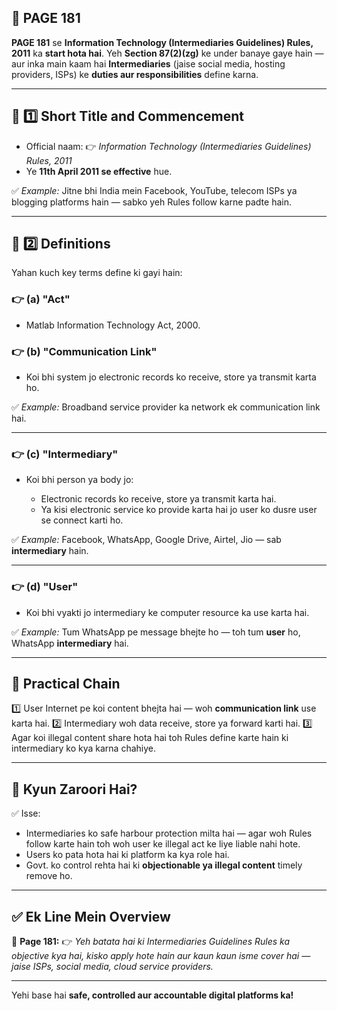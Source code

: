 ## 📄 **PAGE 181**

**PAGE 181** se **Information Technology (Intermediaries Guidelines) Rules, 2011** ka **start hota hai**.
Yeh **Section 87(2)(zg)** ke under banaye gaye hain — aur inka main kaam hai **Intermediaries** (jaise social media, hosting providers, ISPs) ke **duties aur responsibilities** define karna.

---

## 🔹 **1️⃣ Short Title and Commencement**

* Official naam:
  👉 *Information Technology (Intermediaries Guidelines) Rules, 2011*
* Ye **11th April 2011 se effective** hue.

✅ *Example:* Jitne bhi India mein Facebook, YouTube, telecom ISPs ya blogging platforms hain — sabko yeh Rules follow karne padte hain.

---

## 🔹 **2️⃣ Definitions**

Yahan kuch key terms define ki gayi hain:

### 👉 **(a) "Act"**

* Matlab Information Technology Act, 2000.

### 👉 **(b) "Communication Link"**

* Koi bhi system jo electronic records ko receive, store ya transmit karta ho.

✅ *Example:* Broadband service provider ka network ek communication link hai.

---

### 👉 **(c) "Intermediary"**

* Koi bhi person ya body jo:

  * Electronic records ko receive, store ya transmit karta hai.
  * Ya kisi electronic service ko provide karta hai jo user ko dusre user se connect karti ho.

✅ *Example:* Facebook, WhatsApp, Google Drive, Airtel, Jio — sab **intermediary** hain.

---

### 👉 **(d) "User"**

* Koi bhi vyakti jo intermediary ke computer resource ka use karta hai.

✅ *Example:* Tum WhatsApp pe message bhejte ho — toh tum **user** ho, WhatsApp **intermediary** hai.

---

## 🧩 **Practical Chain**

1️⃣ User Internet pe koi content bhejta hai — woh **communication link** use karta hai.
2️⃣ Intermediary woh data receive, store ya forward karti hai.
3️⃣ Agar koi illegal content share hota hai toh Rules define karte hain ki intermediary ko kya karna chahiye.

---

## 🔹 **Kyun Zaroori Hai?**

✅ Isse:

* Intermediaries ko safe harbour protection milta hai — agar woh Rules follow karte hain toh woh user ke illegal act ke liye liable nahi hote.
* Users ko pata hota hai ki platform ka kya role hai.
* Govt. ko control rehta hai ki **objectionable ya illegal content** timely remove ho.

---

## ✅ **Ek Line Mein Overview**

📌 **Page 181:**
👉 *Yeh batata hai ki Intermediaries Guidelines Rules ka objective kya hai, kisko apply hote hain aur kaun kaun isme cover hai — jaise ISPs, social media, cloud service providers.*

---

Yehi base hai **safe, controlled aur accountable digital platforms ka!**
